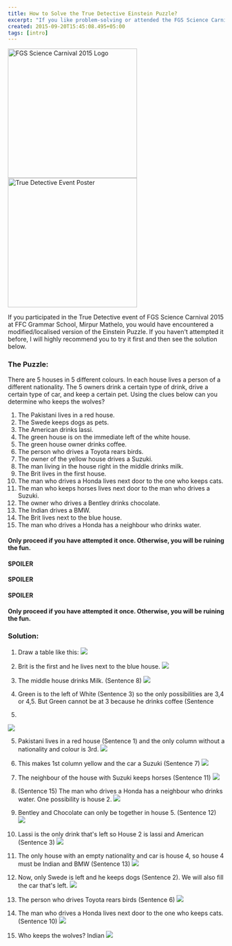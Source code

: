 ```yaml
---
title: How to Solve the True Detective Einstein Puzzle?
excerpt: "If you like problem-solving or attended the FGS Science Carnival 2015, this is for you."
created: 2015-09-20T15:45:08.495+05:00
tags: [intro]
---
```


<img alt="FGS Science Carnival 2015 Logo" src="https://4.bp.blogspot.com/-FOkL9rh9T0o/Vf6DreiyB0I/AAAAAAAAuCc/eZph1RpFRxE/s1600/Science%2BCarnival%2BLogo%2BNice%2BBackground.png" style="height: 300px">

<img alt="True Detective Event Poster" src="https://2.bp.blogspot.com/-IRwxVL_AwYY/Vf6FIKi8hkI/AAAAAAAAuCk/t23rTzTL1hg/s1600/Slide4.PNG" style="height: 300px">

If you participated in the True Detective event of FGS Science Carnival 2015 at FFC Grammar School, Mirpur Mathelo, you would have encountered a modified/localised version of the Einstein Puzzle. If you haven't attempted it before, I will highly recommend you to try it first and then see the solution below.

### The Puzzle:

There are 5 houses in 5 different colours. In each house lives a person of a different nationality. The 5 owners drink a certain type of drink, drive a certain type of car, and keep a certain pet. Using the clues below can you determine who keeps the wolves?

1. The Pakistani lives in a red house.
2. The Swede keeps dogs as pets.
3. The American drinks lassi.
4. The green house is on the immediate left of the white house.
5. The green house owner drinks coffee.
6. The person who drives a Toyota rears birds.
7. The owner of the yellow house drives a Suzuki.
8. The man living in the house right in the middle drinks milk.
9. The Brit lives in the first house.
10. The man who drives a Honda lives next door to the one who keeps cats.
11. The man who keeps horses lives next door to the man who drives a Suzuki.
12. The owner who drives a Bentley drinks chocolate.
13. The Indian drives a BMW.
14. The Brit lives next to the blue house.
15. The man who drives a Honda has a neighbour who drinks water.

#### Only proceed if you have attempted it once. Otherwise, you will be ruining the fun.

#### SPOILER

#### SPOILER

#### SPOILER

#### Only proceed if you have attempted it once. Otherwise, you will be ruining the fun.

### Solution:

1. Draw a table like this:
   ![](https://2.bp.blogspot.com/-kD5q01-q3HQ/Vf5_mtBBHFI/AAAAAAAAuAo/E5PSmG0Q0Wk/s1600/Slide1.PNG)

2) Brit is the first and he lives next to the blue house.
   ![](https://2.bp.blogspot.com/-jnh3QkwkWJI/Vf5_raJMvRI/AAAAAAAAuBg/8oGlEBfkF-k/s1600/Slide2.PNG)

3. The middle house drinks Milk. (Sentence 8)
   ![](https://4.bp.blogspot.com/--uAKqK0f60Y/Vf5_rssIobI/AAAAAAAAuBk/H8izutbk_U4/s1600/Slide3.PNG)

4) Green is to the left of White (Sentence 3) so the only possibilities
   are 3,4 or 4,5. But Green cannot be at 3 because he drinks coffee (Sentence

5.

![](https://2.bp.blogspot.com/-sofnfwpKllI/Vf5_sILjHYI/AAAAAAAAuBs/jJc_6QeCU8w/s1600/Slide4.PNG)

5. Pakistani lives in a red house (Sentence 1) and the only column without a
   nationality and colour is 3rd.
   ![](https://4.bp.blogspot.com/-DdolP3-JirE/Vf5_s8Hyc5I/AAAAAAAAuB0/mTEuIMmAU9M/s1600/Slide5.PNG)

6) This makes 1st column yellow and the car a Suzuki (Sentence 7)
   ![](https://2.bp.blogspot.com/-pMK6Ca7Bq7Y/Vf5_tVCxHJI/AAAAAAAAuB8/vq8wQTPXWRo/s1600/Slide6.PNG)

7. The neighbour of the house with Suzuki keeps horses (Sentence 11)
   ![](https://4.bp.blogspot.com/-5-HUiHQIALs/Vf5_tzlBbzI/AAAAAAAAuCE/qbzzJGJ0TQ8/s1600/Slide7.PNG)

8) (Sentence 15) The man who drives a Honda has a neighbour who drinks water.
   One possibility is house 2.
   ![](https://2.bp.blogspot.com/-Yp-LTa4Sw14/Vf5_us6s6WI/AAAAAAAAuCI/lwiqPYtYtXk/s1600/Slide8.PNG)

9. Bentley and Chocolate can only be together in house 5. (Sentence 12)
   ![](https://1.bp.blogspot.com/-oZK3XsJprDE/Vf5_vjoksBI/AAAAAAAAuCQ/c54jvCCUaMo/s1600/Slide9.PNG)

10) Lassi is the only drink that's left so House 2 is lassi and American
    (Sentence 3)
    ![](https://2.bp.blogspot.com/-anwEacfxs-M/Vf5_nNcL3iI/AAAAAAAAuAs/0qAoyYzuxX8/s1600/Slide10.PNG)

11. The only house with an empty nationality and car is house 4, so house 4
    must be Indian and BMW (Sentence 13)
    ![](https://1.bp.blogspot.com/-Dh3X1uJqSdg/Vf5_nW_d3SI/AAAAAAAAuAw/00dR6nCnwto/s1600/Slide11.PNG)

12) Now, only Swede is left and he keeps dogs (Sentence 2). We will also fill
    the car that's left.
    ![](https://2.bp.blogspot.com/-x2PJZvrZQoY/Vf5_pFkavOI/AAAAAAAAuBA/VQC12jBC8_w/s1600/Slide12.PNG)

13. The person who drives Toyota rears birds (Sentence 6)
    ![](https://2.bp.blogspot.com/-sVG7dmpFUhM/Vf5_pJmkKbI/AAAAAAAAuBE/1aj1yDcLquY/s1600/Slide13.PNG)

14) The man who drives a Honda lives next door to the one who keeps cats.
    (Sentence 10)
    ![](https://2.bp.blogspot.com/-6KE5yJ9Li98/Vf5_qNq4IYI/AAAAAAAAuBM/91RX_-oehG8/s1600/Slide14.PNG)

15. Who keeps the wolves? Indian
    ![](https://4.bp.blogspot.com/-DbRntGUtxeQ/Vf5_q3d07bI/AAAAAAAAuBY/yyX9kCQ9Ne8/s1600/Slide15.PNG)
